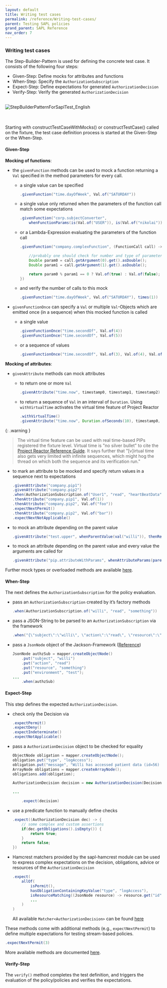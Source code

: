 ```yaml
---
layout: default
title: Writing test cases
permalink: /reference/Writing-test-cases/
parent: Testing SAPL policies
grand_parent: SAPL Reference
nav_order: 7
---
```


### Writing test cases

The Step-Builder-Pattern is used for defining the concrete test case. It consists of the following four steps:

- Given-Step: Define mocks for attributes and functions
- When-Step: Specify the `AuthorizationSubscription`
- Expect-Step: Define expectations for generated `AuthorizationDecision`
- Verify-Step: Verify the generated `AuthorizationDecision`
<br><br>

![StepBuilderPatternForSaplTest_English](/sapl-reference/assets/sapl_reference_images/StepBuilderPatternForSaplTest_English.svg)

<br><br>
Starting with constructTestCaseWithMocks() or constructTestCase() called on the fixture, the test case definition process is started at the Given-Step or the When-Step.

#### Given-Step

**Mocking of functions**:

- the `givenFunction` methods can be used to mock a function returning a `Val` specified in the method parameters for every call. 
  - a single value can be specified

    ```java
    .givenFunction("time.dayOfWeek", Val.of("SATURDAY"))
    ```
  - a single value only returned when the parameters of the function call match some expectations

    ```java
    .givenFunction("corp.subjectConverter",
        whenFunctionParams(is(Val.of("USER")), is(Val.of("nikolai"))), Val.of("ROLE_ADMIN"))
    ```
  - or a Lambda-Expression evaluating the parameters of the function call

    ```java
    .givenFunction("company.complexFunction", (FunctionCall call) -> {
    
        //probably one should check for number and type of parameters first
        Double param0 = call.getArgument(0).get().asDouble();
        Double param1 = call.getArgument(1).get().asDouble();
    
        return param0 % param1 == 0 ? Val.of(true) : Val.of(false);
    })
    ```
  - and verify the number of calls to this mock

    ```java
    .givenFunction("time.dayOfWeek", Val.of("SATURDAY"), times(1))
    ```
- `givenFunctionOnce` can specify a `Val` or multiple `Val`\-Objects which are emitted once (in a sequence) when this mocked function is called 
  - a single value

    ```java
    .givenFunctionOnce("time.secondOf", Val.of(4))
    .givenFunctionOnce("time.secondOf", Val.of(5))
    ```
  - or a sequence of values

    ```java
    .givenFunctionOnce("time.secondOf", Val.of(3), Val.of(4), Val.of(5))
    ```

**Mocking of attributes**:

- `givenAttribute` methods can mock attributes 
  - to return one or more `Val`

    ```java
    .givenAttribute("time.now", timestamp0, timestamp1, timestamp2)
    ```
  - to return a sequence of `Val` in an interval of `Duration`. Using `withVirtualTime` activates the virtual time feature of Project Reactor

    ```java
    .withVirtualTime()
    .givenAttribute("time.now", Duration.ofSeconds(10), timestamp0, timestamp1, timestamp2, timestamp3, timestamp4, timestamp5)
    ```

{: .warning }
> The virtual time feature can be used with real time-based PIPs registered the fixture level. Virtual time is "no silver bullet" to cite the [Project Reactor Reference Guide](https://projectreactor.io/docs/core/release/reference/#_manipulating_time). It says further that "\[v\]irtual time also gets very limited with infinite sequences, which might hog the thread on which both the sequence and its verification run."


  - to mark an attribute to be mocked and specify return values in a sequence next to expectations

    ```java
    .givenAttribute("company.pip1")
    .givenAttribute("company.pip2")
    .when(AuthorizationSubscription.of("User1", "read", "heartBeatData"))
    .thenAttribute("company.pip1", Val.of(1))
    .thenAttribute("company.pip2", Val.of("foo"))
    .expectNextPermit()
    .thenAttribute("company.pip2", Val.of("bar"))
    .expectNextNotApplicable()
    ```
  - to mock an attribute depending on the parent value

    ```java
    .givenAttribute("test.upper", whenParentValue(val("willi")), thenReturn(Val.of("WILLI")))
    ```
  - to mock an attribute depending on the parent value and every value the arguments are called for

    ```java
    .givenAttribute("pip.attributeWithParams", whenAttributeParams(parentValue(val(true)), arguments(val(2), val(2))), thenReturn(Val.of(true)))
    ```

Further mock types or overloaded methods are available [here](https://github.com/heutelbeck/sapl-policy-engine/blob/master/sapl-test/src/main/java/io/sapl/test/steps/GivenStep.java).

#### When-Step

The next defines the `AuthorizationSubscription` for the policy evaluation.

- pass an `AuthorizationSubscription` created by it’s factory methods

  ```java
  .when(AuthorizationSubscription.of("willi", "read", "something"))
  ```
- pass a JSON-String to be parsed to an `AuthorizationSubscription` via the framework

  ```java
  .when("{\"subject\":\"willi\", \"action\":\"read\", \"resource\":\"something\", \"environment\":{}}")
  ```
- pass a `JsonNode` object of the Jackson-Framework ([Reference](https://fasterxml.github.io/jackson-databind/javadoc/2.7/com/fasterxml/jackson/databind/JsonNode.html))

  ```java
  JsonNode authzSub = mapper.createObjectNode()
      .put("subject", "willi")
      .put("action", "read")
      .put("resource", "something")
      .put("environment", "test");
  ...
      .when(authzSub)
  ```

#### Expect-Step

This step defines the expected `AuthorizationDecision`.

- check only the Decision via

  ```java
  .expectPermit()
  .expectDeny()
  .expectIndeterminate()
  .expectNotApplicable()
  ```
- pass a `AuthorizationDecision` object to be checked for equality

  ```java
  ObjectNode obligation = mapper.createObjectNode();
  obligation.put("type", "logAccess");
  obligation.put("message", "Willi has accessed patient data (id=56) as an administrator.");
  ArrayNode obligations = mapper.createArrayNode();
  obligations.add(obligation);
  
  AuthorizationDecision decision = new AuthorizationDecision(Decision.PERMIT).withObligations(obligations);
  
  ...
  
      .expect(decision)
  ```
- use a predicate function to manually define checks

  ```java
  .expect((AuthorizationDecision dec) -> {
      // some complex and custom assertions
      if(dec.getObligations().isEmpty()) {
          return true;
      }
      return false;
  })
  ```
- Hamcrest matchers provided by the sapl-hamcrest module can be used to express complex expectations on the decision, obligations, advice or resources of the `AuthorizationDecision`

  ```java
  .expect(
      allOf(
          isPermit(),
          hasObligationContainingKeyValue("type", "logAccess"),
          isResourceMatching((JsonNode resource) -> resource.get("id").asText().equals("56"))
          ...
      )
  )
  ```

  All available `Matcher<AuthorizationDecision>` can be found [here](https://github.com/heutelbeck/sapl-policy-engine/blob/master/sapl-hamcrest/src/main/java/io/sapl/hamcrest/Matchers.java)

These methods come with additional methods (e.g., `expectNextPermit`) to define multiple expectations for testing stream-based policies.

```java
.expectNextPermit(3)
```

More available methods are documented [here](https://github.com/heutelbeck/sapl-policy-engine/blob/master/sapl-test/src/main/java/io/sapl/test/steps/ExpectStep.jav).

#### Verify-Step

The `verify()` method completes the test definition, and triggers the evaluation of the policy/policies and verifies the expectations.
